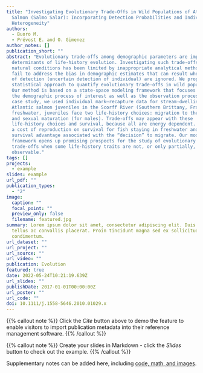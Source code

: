 ```yaml
---
title: "Investigating Evolutionary Trade-Offs in Wild Populations of Atlantic
  Salmon (Salmo Salar): Incorporating Detection Probabilities and Individual
  Heterogeneity"
authors:
  - Buoro M.
  - Prévost E. and O. Gimenez
author_notes: []
publication_short: ""
abstract: "Evolutionary trade-offs among demographic parameters are important
  determinants of life-history evolution. Investigating such trade-offs under
  natural conditions has been limited by inappropriate analytical methods that
  fail to address the bias in demographic estimates that can result when issues
  of detection (uncertain detection of individual) are ignored. We propose a new
  statistical approach to quantify evolutionary trade-offs in wild populations.
  Our method is based on a state-space modeling framework that focuses on both
  the demographic process of interest as well as the observation process. As a
  case study, we used individual mark–recapture data for stream-dwelling
  Atlantic salmon juveniles in the Scorff River (Southern Brittany, France). In
  freshwater, juveniles face two life-history choices: migration to the ocean
  and sexual maturation (for males). Trade-offs may appear with these
  life-history choices and survival, because all are energy dependent. We found
  a cost of reproduction on survival for fish staying in freshwater and a
  survival advantage associated with the “decision” to migrate. Our modeling
  framework opens up promising prospects for the study of evolutionary
  trade-offs when some life-history traits are not, or only partially,
  observable."
tags: []
projects:
  - example
slides: example
url_pdf: ""
publication_types:
  - "2"
image:
  caption: ""
  focal_point: ""
  preview_only: false
  filename: featured.jpg
summary: Lorem ipsum dolor sit amet, consectetur adipiscing elit. Duis posuere
  tellus ac convallis placerat. Proin tincidunt magna sed ex sollicitudin
  condimentum.
url_dataset: ""
url_project: ""
url_source: ""
url_video: ""
publication: Evolution
featured: true
date: 2022-05-24T10:21:19.639Z
url_slides: ""
publishDate: 2017-01-01T00:00:00Z
url_poster: ""
url_code: ""
doi: 10.1111/j.1558-5646.2010.01029.x
---
```


{{% callout note %}}
Click the _Cite_ button above to demo the feature to enable visitors to import publication metadata into their reference management software.
{{% /callout %}}

{{% callout note %}}
Create your slides in Markdown - click the _Slides_ button to check out the example.
{{% /callout %}}

Supplementary notes can be added here, including [code, math, and images](https://wowchemy.com/docs/writing-markdown-latex/).
